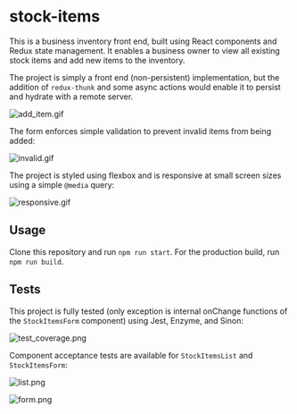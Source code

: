 # stock-items

This is a business inventory front end, built using React components and Redux state management. It enables a business owner to view all existing stock items and add new items to the inventory.

The project is simply a front end (non-persistent) implementation, but the addition of `redux-thunk` and some async actions would enable it to persist and hydrate with a remote server.

![add_item.gif](https://s12.postimg.org/i8jr4oid9/add_item.gif)

The form enforces simple validation to prevent invalid items from being added:

![invalid.gif](https://s12.postimg.org/7biffwvlp/invalid.gif)

The project is styled using flexbox and is responsive at small screen sizes using a simple `@media` query:

![responsive.gif](https://s12.postimg.org/axo8sk1z1/responsive.gif)

## Usage

Clone this repository and run `npm run start`. For the production build, run `npm run build`.

## Tests

This project is fully tested (only exception is internal onChange functions of the `StockItemsForm` component) using Jest, Enzyme, and Sinon:

![test_coverage.png](https://s12.postimg.org/a9fe9m399/test_coverage.png)

Component acceptance tests are available for `StockItemsList` and `StockItemsForm`:

![list.png](https://s12.postimg.org/f5j11b3el/list.png)

![form.png](https://s12.postimg.org/t9ew9pam5/form.png)
